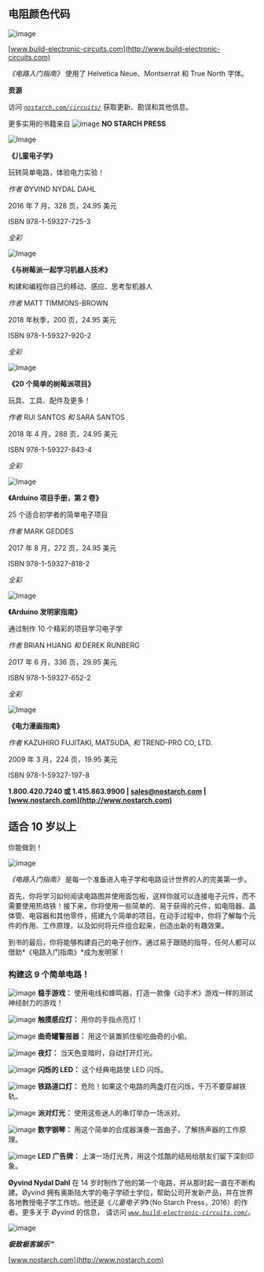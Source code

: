 ## 电阻颜色代码

![image](img/f0064-01.jpg)

[www.build-electronic-circuits.com](http://www.build-electronic-circuits.com)

*《电路入门指南》* 使用了 Helvetica Neue、Montserrat 和 True North 字体。

**资源**

访问 *[`nostarch.com/circuits/`](https://nostarch.com/circuits/)* 获取更新、勘误和其他信息。

更多实用的书籍来自 ![image](img/f0067-01.jpg) **NO STARCH PRESS**

![Image](img/f0067-02.jpg)

**《儿童电子学》**

玩转简单电路，体验电力实验！

*作者* ØYVIND NYDAL DAHL

2016 年 7 月，328 页，24.95 美元

ISBN 978-1-59327-725-3

*全彩*

![Image](img/f0067-03.jpg)

**《与树莓派一起学习机器人技术》**

构建和编程你自己的移动、感应、思考型机器人

*作者* MATT TIMMONS-BROWN

2018 年秋季，200 页，24.95 美元

ISBN 978-1-59327-920-2

*全彩*

![Image](img/f0067-04.jpg)

**《20 个简单的树莓派项目》**

玩具、工具、配件及更多！

*作者* RUI SANTOS *和* SARA SANTOS

2018 年 4 月，288 页，24.95 美元

ISBN 978-1-59327-843-4

*全彩*

![Image](img/f0067-05.jpg)

**《Arduino 项目手册，第 2 卷》**

25 个适合初学者的简单电子项目

*作者* MARK GEDDES

2017 年 8 月，272 页，24.95 美元

ISBN 978-1-59327-818-2

*全彩*

![Image](img/f0067-06.jpg)

**《Arduino 发明家指南》**

通过制作 10 个精彩的项目学习电子学

*作者* BRIAN HUANG *和* DEREK RUNBERG

2017 年 6 月，336 页，29.95 美元

ISBN 978-1-59327-652-2

*全彩*

![Image](img/f0067-07.jpg)

**《电力漫画指南》**

*作者* KAZUHIRO FUJITAKI, MATSUDA, *和* TREND-PRO CO, LTD.

2009 年 3 月，224 页，19.95 美元

ISBN 978-1-59327-197-8

**1.800.420.7240 或 1.415.863.9900 | sales@nostarch.com | [www.nostarch.com](http://www.nostarch.com)**

## **适合 10 岁以上**

你能做到！

![image](img/f0068-01.jpg)

*《电路入门指南》* 是每一个准备进入电子学和电路设计世界的人的完美第一步。

首先，你将学习如何阅读电路图并使用面包板，这样你就可以连接电子元件，而不需要使用热烙铁！接下来，你将使用一些简单的、易于获得的元件，如电阻器、晶体管、电容器和其他零件，搭建九个简单的项目。在动手过程中，你将了解每个元件的作用、工作原理，以及如何将元件组合起来，创造出新的有趣效果。

到书的最后，你将能够构建自己的电子创作。通过易于跟随的指导，任何人都可以借助*《电路入门指南》*成为发明家！

### **构建这 9 个简单电路！**

![image](img/com.jpg) **稳手游戏：** 使用电线和蜂鸣器，打造一款像《动手术》游戏一样的测试神经耐力的游戏！

![image](img/com.jpg) **触摸感应灯：** 用你的手指点亮灯！

![image](img/com.jpg) **曲奇罐警报器：** 用这个装置抓住偷吃曲奇的小偷。

![image](img/com.jpg) **夜灯：** 当天色变暗时，自动打开灯光。

![image](img/com.jpg) **闪烁的 LED：** 这个经典电路使 LED 闪烁。

![image](img/com.jpg) **铁路道口灯：** 危险！如果这个电路的两盏灯在闪烁，千万不要穿越铁轨。

![image](img/com.jpg) **派对灯光：** 使用这些迷人的串灯举办一场派对。

![image](img/com.jpg) **数字钢琴：** 用这个简单的合成器演奏一首曲子，了解扬声器的工作原理。

![image](img/com.jpg) **LED 广告牌：** 上演一场灯光秀，用这个炫酷的结局给朋友们留下深刻印象。

**Øyvind Nydal Dahl** 在 14 岁时制作了他的第一个电路，并从那时起一直在不断构建。Øyvind 拥有奥斯陆大学的电子学硕士学位，帮助公司开发新产品，并在世界各地教授电子学工作坊。他还是《*儿童电子学*》（No Starch Press，2016）的作者。更多关于 Øyvind 的信息， 请访问 *[`www.build-electronic-circuits.com/`](http://www.build-electronic-circuits.com/)*。

![image](img/logo.jpg)

***极致极客娱乐™***

[www.nostarch.com](http://www.nostarch.com)

